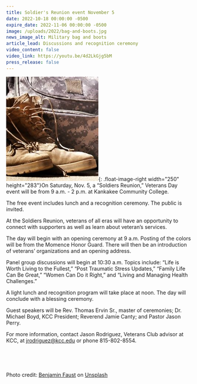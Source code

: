 ```yaml
---
title: Soldier's Reunion event November 5
date: 2022-10-18 00:00:00 -0500
expire_date: 2022-11-06 00:00:00 -0500
image: /uploads/2022/bag-and-boots.jpg
news_image_alt: Military bag and boots
article_lead: Discussions and recognition ceremony
video_content: false
video_link: https://youtu.be/4d2LkGjg5bM
press_release: false
---
```

![](/uploads/2022/bag-and-boots250x283.jpg){: .float-image-right width="250" height="283"}On Saturday, Nov. 5, a “Soldiers Reunion,” Veterans Day event will be from 9 a.m. - 2 p.m. at Kankakee Community College.

The free event includes lunch and a recognition ceremony. The public is invited.

At the Soldiers Reunion, veterans of all eras will have an opportunity to connect with supporters as well as learn about veteran’s services.

The day will begin with an opening ceremony at 9 a.m. Posting of the colors will be from the Momence Honor Guard. There will then be an introduction of veterans’ organizations and an opening address.

Panel group discussions will begin at 10:30 a.m. Topics include: “Life is Worth Living to the Fullest,” “Post Traumatic Stress Updates,” “Family Life Can Be Great,” “Women Can Do it Right,” and “Living and Managing Health Challenges.”

A light lunch and recognition program will take place at noon. The day will conclude with a blessing ceremony.

Guest speakers will be Rev. Thomas Ervin Sr., master of ceremonies; Dr. Michael Boyd, KCC President; Reverend Jamie Canty; and Pastor Jason Perry.

For more information, contact Jason Rodriguez, Veterans Club advisor at KCC, at [jrodriguez@kcc.edu](mailto:jrodriguez@kcc.edu) or phone 815-802-8554.

&nbsp;

&nbsp;

Photo credit: [Benjamin Faust](https://unsplash.com/@benjamin_faust?utm_source=unsplash&amp;utm_medium=referral&amp;utm_content=creditCopyText)&nbsp;on&nbsp;[Unsplash](https://unsplash.com/s/photos/veterans?utm_source=unsplash&amp;utm_medium=referral&amp;utm_content=creditCopyText)